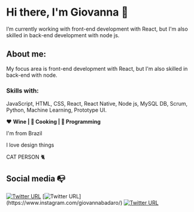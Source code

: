 # Hi there, I'm Giovanna 👋
I’m currently working with front-end development with React, but I'm also skilled in back-end development with node js.


## About me: 
My focus area is front-end development with React, but I'm also skilled in back-end with node. 

### Skills with: 
JavaScript, HTML, CSS, React, React Native, Node js, MySQL DB, Scrum, Python, Machine Learning, Prototype UI.

:heart: **Wine | :black_heart: Cooking | :blue_heart: Programming**

I'm from Brazil

I love design things

CAT PERSON :cat2:



## Social media :mailbox_with_no_mail:

[![Twitter URL](https://img.shields.io/twitter/url?color=%231DA1F2&label=follow&logo=twitter&logoColor=%231DA1F2&style=flat-square&url=https%3A%2F%2Fwww.reddit.com%2Fuser%2FFatChicken277)](https://twitter.com/gibadaroa)
[![Twitter URL](https://img.shields.io/twitter/url?color=%23fb3958&label=follow&logo=instagram&logoColor=%23fb3958&style=flat-square&url=https%3A%2F%2Fwww.instagram.com%2Falejorc_)](https://www.instagram.com/giovannabadaro/)
[![Twitter URL](https://img.shields.io/twitter/url?color=%230072b1&label=connect&logo=linkedin&logoColor=%230072b1&style=flat-square&url=https%3A%2F%2Fwww.linkedin.com%2Fin%2Falejandro-ramirez-ciceros%2F)](https://www.linkedin.com/in/giovanna-badaro/)
